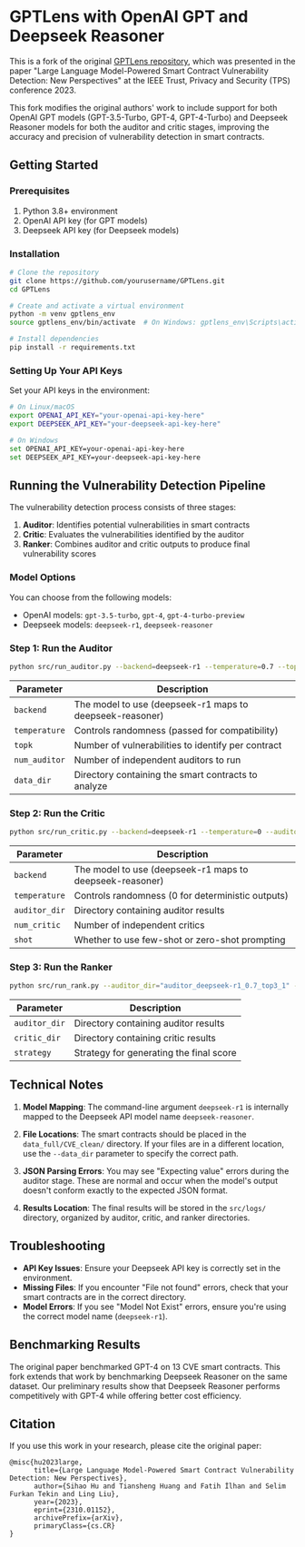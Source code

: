 # GPTLens with OpenAI GPT and Deepseek Reasoner

This is a fork of the original [GPTLens repository](https://arxiv.org/pdf/2310.01152.pdf), which was presented in the paper "Large Language Model-Powered Smart Contract Vulnerability Detection: New Perspectives" at the IEEE Trust, Privacy and Security (TPS) conference 2023.

This fork modifies the original authors' work to include support for both OpenAI GPT models (GPT-3.5-Turbo, GPT-4, GPT-4-Turbo) and Deepseek Reasoner models for both the auditor and critic stages, improving the accuracy and precision of vulnerability detection in smart contracts.

## Getting Started

### Prerequisites

1. Python 3.8+ environment
2. OpenAI API key (for GPT models)
3. Deepseek API key (for Deepseek models)

### Installation

```bash
# Clone the repository
git clone https://github.com/yourusername/GPTLens.git
cd GPTLens

# Create and activate a virtual environment
python -m venv gptlens_env
source gptlens_env/bin/activate  # On Windows: gptlens_env\Scripts\activate

# Install dependencies
pip install -r requirements.txt
```

### Setting Up Your API Keys

Set your API keys in the environment:

```bash
# On Linux/macOS
export OPENAI_API_KEY="your-openai-api-key-here"
export DEEPSEEK_API_KEY="your-deepseek-api-key-here"

# On Windows
set OPENAI_API_KEY=your-openai-api-key-here
set DEEPSEEK_API_KEY=your-deepseek-api-key-here
```

## Running the Vulnerability Detection Pipeline

The vulnerability detection process consists of three stages:

1. **Auditor**: Identifies potential vulnerabilities in smart contracts
2. **Critic**: Evaluates the vulnerabilities identified by the auditor
3. **Ranker**: Combines auditor and critic outputs to produce final vulnerability scores

### Model Options

You can choose from the following models:
- OpenAI models: `gpt-3.5-turbo`, `gpt-4`, `gpt-4-turbo-preview`
- Deepseek models: `deepseek-r1`, `deepseek-reasoner`

### Step 1: Run the Auditor

```bash
python src/run_auditor.py --backend=deepseek-r1 --temperature=0.7 --topk=3 --num_auditor=1 --data_dir=data_full/CVE_clean
```

| Parameter       | Description                                                     |
|-----------------|-----------------------------------------------------------------|
| `backend`       | The model to use (deepseek-r1 maps to deepseek-reasoner)        |
| `temperature`   | Controls randomness (passed for compatibility)                  |
| `topk`          | Number of vulnerabilities to identify per contract              |
| `num_auditor`   | Number of independent auditors to run                           |
| `data_dir`      | Directory containing the smart contracts to analyze             |

### Step 2: Run the Critic

```bash
python src/run_critic.py --backend=deepseek-r1 --temperature=0 --auditor_dir="auditor_deepseek-r1_0.7_top3_1" --num_critic=1 --shot=few
```

| Parameter     | Description                                                     |
|---------------|-----------------------------------------------------------------|
| `backend`     | The model to use (deepseek-r1 maps to deepseek-reasoner)        |
| `temperature` | Controls randomness (0 for deterministic outputs)               |
| `auditor_dir` | Directory containing auditor results                            |
| `num_critic`  | Number of independent critics                                   |
| `shot`        | Whether to use few-shot or zero-shot prompting                  |

### Step 3: Run the Ranker

```bash
python src/run_rank.py --auditor_dir="auditor_deepseek-r1_0.7_top3_1" --critic_dir="critic_deepseek-r1_0.0_1_few" --strategy="default"
```

| Parameter     | Description                                     |
|---------------|-------------------------------------------------|
| `auditor_dir` | Directory containing auditor results            |
| `critic_dir`  | Directory containing critic results             |
| `strategy`    | Strategy for generating the final score         |

## Technical Notes

1. **Model Mapping**: The command-line argument `deepseek-r1` is internally mapped to the Deepseek API model name `deepseek-reasoner`.

2. **File Locations**: The smart contracts should be placed in the `data_full/CVE_clean/` directory. If your files are in a different location, use the `--data_dir` parameter to specify the correct path.

3. **JSON Parsing Errors**: You may see "Expecting value" errors during the auditor stage. These are normal and occur when the model's output doesn't conform exactly to the expected JSON format.

4. **Results Location**: The final results will be stored in the `src/logs/` directory, organized by auditor, critic, and ranker directories.

## Troubleshooting

- **API Key Issues**: Ensure your Deepseek API key is correctly set in the environment.
- **Missing Files**: If you encounter "File not found" errors, check that your smart contracts are in the correct directory.
- **Model Errors**: If you see "Model Not Exist" errors, ensure you're using the correct model name (`deepseek-r1`).

## Benchmarking Results

The original paper benchmarked GPT-4 on 13 CVE smart contracts. This fork extends that work by benchmarking Deepseek Reasoner on the same dataset. Our preliminary results show that Deepseek Reasoner performs competitively with GPT-4 while offering better cost efficiency.

## Citation

If you use this work in your research, please cite the original paper:

```
@misc{hu2023large,
      title={Large Language Model-Powered Smart Contract Vulnerability Detection: New Perspectives}, 
      author={Sihao Hu and Tiansheng Huang and Fatih İlhan and Selim Furkan Tekin and Ling Liu},
      year={2023},
      eprint={2310.01152},
      archivePrefix={arXiv},
      primaryClass={cs.CR}
}
```